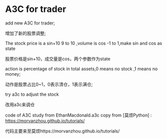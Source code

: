 # A3C for trader
add new A3C for trader;

增加了新的股票调整;

The stock price is a sin+10  9 to 10 ,volume is cos -1 to 1,make sin and cos as state

股票价格是sin+10，成交量是cos，两个参数作为state

action  is  percentage of  stock in  total assets,0 means no stock ,1 means no money;

动作是股票占比0~1，0表示清仓，1表示满仓;

try a3c to adjust the stock

改用a3c来调仓

code of A3C study from EthanMacdonald.a3c copy from [莫烦Python] : https://morvanzhou.github.io/tutorials/

代码主要来至莫烦https://morvanzhou.github.io/tutorials/
